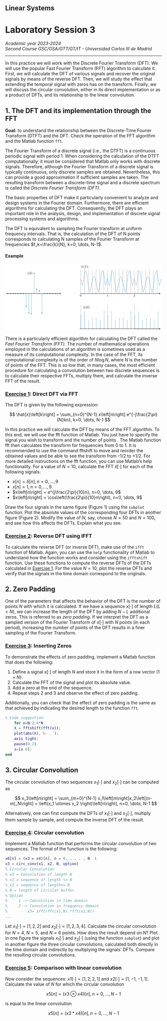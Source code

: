 ## **Linear Systems**

# **Laboratory Session 3**

_Academic year 2023-2024_  
_Second Course GSC/GSA/GTT/GT/IT - Universidad Carlos III de Madrid_

---

In this practice we will work with the Discrete Fourier Transform (DFT). We will use the popular Fast
Fourier Transform (FFT) algorithm to calculate it. First, we will calculate the DFT of various signals
and recover the original signals by means of the reverse DFT. Then, we will study the effect that
extending the temporal signal with zeros has on the transform. Finally, we will discuss the circular
convolution, either in its direct implementation or as a product of DFTs, and its relationship to the
linear convolution.

## 1. The DFT and its implementation through the FFT
**Goal:** to understand the relationship between the Discrete-Time Fourier Transform (DTFT) and the
DFT. Check the operation of the FFT algorithm and the Matlab function `fft`.

The Fourier Transform of a discrete signal (i.e., the DTFT) is a continuous periodic signal with
period 1. When considering the calculation of the DTFT computationally, it must be considered that
Matlab only works with discrete signals. Therefore, although the Fourier Transform of a discrete signal
is typically continuous, only discrete samples are obtained. Nevertheless, this can provide a good
approximation if sufficient samples are taken. The resulting transform between a discrete-time signal
and a discrete spectrum is called the _Discrete Fourier Transform (DFT)_.

The basic properties of DFT make it particularly convenient to analyze and design systems in the
Fourier domain. Furthermore, there are efficient algorithms for calculating the DFT. Consequently, the
DFT plays an important role in the analysis, design, and implementation of discrete signal processing
systems and algorithms.

The DFT is equivalent to sampling the Fourier transform at uniform frequency intervals. That is, the
calculation of the DFT of N points corresponds to calculating N samples of the Fourier Transform at
frequencies $f_k=\frac{k}{N}, k=0, \dots, N-1$.

#### Example
![Fourier transform of x[k]](fourier_transform.png)

There is a particularly efficient algorithm for calculating the DFT called the _Fast Fourier Transform
(FFT)_. The number of mathematical operations employed in the calculations of an algorithm is
sometimes used as a measure of its computational complexity. In the case of the FFT, its computational
complexity is of the order of $N \log N$, where $N$ is the number of points of the FFT. This is so low that,
in many cases, the most efficient procedure for calculating a convolution between two discrete
sequences is to calculate their respective FFTs, multiply them, and calculate the inverse FFT of the
result.

### [Exercise 1][i1]: Direct DFT via FFT
The DFT is given by the following expression:

$$
\hat{x}\left[k\right] = \sum_{n=0}^{N-1} x\left[n\right] e^{-j\frac{2\pi}{N}kn}, k=0, \dots, N-1
$$

In this practice we will calculate the DFT by means of the FFT algorithm. To this end, we will use the
fft function of Matlab. You just have to specify the signal you wish to transform and the number of
points . The Matlab function fft then calculates the transform for frequencies from 0 to 1. It is
recommended to use the command fftshift to move and reorder the obtained values and be able to see
the transform from –1/2 to +1/2. For more detailed instructions on the fft function, you can use
Matlab’s help functionality.
For a value of $N=10$, calculate the FFT $\hat{x}[\cdot]$ for each of the following signals:

* $x\left[n\right] = \delta\left[n\right], n=0, \dots, 9$
* $x\left[n\right] = 1, n=0, \dots, 9$
* $x\left[n\right] = e^{j\frac{2\pi}{10}n}, n=0, \dots, 9$
* $x\left[n\right] = \cos\left(\frac{2\pi}{10}n\right), n=0, \dots, 9$

Draw the four signals in the same figure (Figure 1) using the `subplot` function. Plot the absolute values
of the corresponding four DFTs in another figure (Figure 2). Modify the value of $N$, say, choose $N=50$
and $N=100$, and see how this affects the DFTs. Explain what you see.

### [Exercise 2][i2]: Reverse DFT using IFFT
To calculate the reverse DFT (or inverse DFT), make use of the `ifft` function of Matlab. Again, you can
use the `help` functionality of Matlab to understand how the function works and consider using the
`ifftshift` function. Use these functions to compute the reverse DFTs of the DFTs calculated in
[Exercise 1][i1]. For the value $N=10$, plot the reverse DFTs and verify that the signals in the time
domain correspond to the originals.

## 2. Zero Padding

One of the parameters that affects the behavior of the DFT is the number of points $N$ with which it is
calculated. If we have a sequence $x[\cdot]$ of length $L(L<N)$, we can increase the length of
the DFT by adding $N-L$ additional zeros. This is referred to as _zero padding_. If we interpret the DFT
as a sampled version of the Fourier Transform of $x[\cdot]$ with $N$ points (in each period), increasing
the number of points of the DFT results in a finer sampling of the Fourier Transform.

### [Exercise 3][i3]: Inserting Zeros
To demonstrate the effects of zero padding, implement a Matlab function that does the following:

1. Define a signal $x[\cdot]$ of length $N$ and store it in the form of a row vector $(1 \times N)$.
1. Calculate the FFT of the signal and plot its absolute value.
1. Add a zero at the end of the sequence.
1. Repeat steps 2 and 3 and observe the effect of zero padding.

Additionally, you can check that the effect of zero padding is the same as that achieved by indicating
the desired length to the function `fft`.

```matlab
% Code suggestion:
    for n=N:2:4*N
    X = fftshift(fft(x));
    plot(abs(X),'b- .');
    axis tight;
    pause(0.2)
    x=[x 0];
end
```

## 3. Circular Convolution

The circular convolution of two sequences $x_1[\cdot]$ and $x_2[\cdot]$ can be computed as

$$
x_3\left[n\right] = \sum_{m=0}^{N-1} x_1\left[m\right]x_2\left[(n-m)_N\right] =
\left(x_1 \otimes x_2 \right)\left[n\right], n=0, \dots, N-1
$$

Alternatively, one can first compute the DFTs of $x_1[\cdot]$ and $x_2[\cdot]$, multiply them sample
by sample, and compute the inverse DFT of the result.

### [Exercise 4][i4]: Circular convolution
Implement a Matlab function that performs the circular convolution of two sequences. The format of
the function is the following:

```matlab
x6[n] = (x3 ⇤ x4)[n], n = 0, . . . , N  1
x3 = circ_conv(x1, x2, N, option)
% Circular Convolution
% x3 = Convolution of length N
% x1 = sequence of length <= N
% x2 = sequence of length<= N
% N = length of circular buffer
% Option
%     1 -> Convolution in time domain
%     2 -> Convolution in frequency domain
%         x3= ifft(fft(x1,N).*fft(x2,N))
...
```

Let $x_1[\cdot]=[1,2,2]$ and $x_2[\cdot]=[1,2,3,4]$. Calculate the circular convolution for $N=4$,
$N=5$, and $N=6$ points. How does the result depend on $N$? Plot in one figure the signals
$x_1[\cdot]$ and $x_2[\cdot]$ (using the function `subplot`) and plot in another figure the three
circular convolutions, calculated both directly in the time domain and indirectly by multiplying the
signals’ DFTs. Compare the resulting
circular convolutions.

### [Exercise 5][i5]: Comparison with linear convolution
Now consider the sequences: $x1[\cdot] = [1, 2, 2, 1]$ and $x2[\cdot] = [1, -1, -1, 1]$. Calculate the
value of $N$ for which the circular convolution

$$
x5[n] = \left(x3 \otimes x4\right)\left[n\right], n = 0, \dots , N-1
$$

is equal to the linear convolution

$$
x5[n] = \left(x3 \ast x4\right)\left[n\right], n = 0, \dots , N-1
$$

[i1]: https://github.com/alonso-herreros/uni-linsys-lab4/issues/1
[i2]: https://github.com/alonso-herreros/uni-linsys-lab4/issues/2
[i3]: https://github.com/alonso-herreros/uni-linsys-lab4/issues/3
[i4]: https://github.com/alonso-herreros/uni-linsys-lab4/issues/4
[i5]: https://github.com/alonso-herreros/uni-linsys-lab4/issues/5
